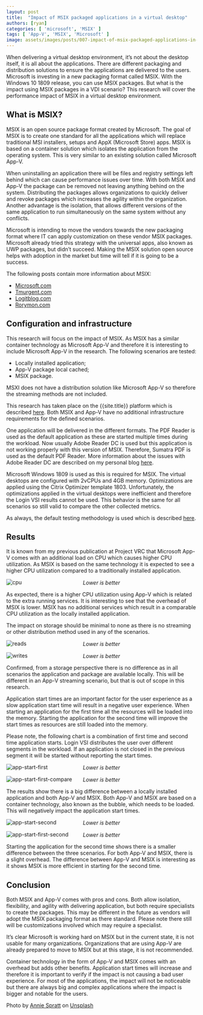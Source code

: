 ```yaml
---
layout: post
title:  "Impact of MSIX packaged applications in a virtual desktop"
authors: [ryan]
categories: [ 'microsoft', 'MSIX' ]
tags: [ 'App-V', 'MSIX', 'Microsoft' ]
image: assets/images/posts/007-impact-of-msix-packaged-applications-in-a-virtual-desktop/007-msix-feature-image.png
---
```

When delivering a virtual desktop environment, it’s not about the desktop itself, it is all about the applications. There are different packaging and distribution solutions to ensure the applications are delivered to the users. Microsoft is investing in a new packaging format called MSIX. With the Windows 10 1809 release, you can use MSIX packages. But what is the impact using MSIX packages in a VDI scenario? This research will cover the performance impact of MSIX in a virtual desktop environment.

## What is MSIX?
MSIX is an open source package format created by Microsoft. The goal of MSIX is to create one standard for all the applications which will replace traditional MSI installers, setups and AppX (Microsoft Store) apps. MSIX is based on a container solution which isolates the application from the operating system. This is very similar to an existing solution called Microsoft App-V.

When uninstalling an application there will be files and registry settings left behind which can cause performance issues over time. With both MSIX and App-V the package can be removed not leaving anything behind on the system. Distributing the packages allows organizations to quickly deliver and revoke packages which increases the agility within the organization. Another advantage is the isolation, that allows different versions of the same application to run simultaneously on the same system without any conflicts.

Microsoft is intending to move the vendors towards the new packaging format where IT can apply customization on these vendor MSIX packages. Microsoft already tried this strategy with the universal apps, also known as UWP packages, but didn’t succeed. Making the MSIX solution open source helps with adoption in the market but time will tell if it is going to be a success.

The following posts contain more information about MSIX:

  * [Microsoft.com](https://docs.microsoft.com/en-us/windows/msix/overview)
  * [Tmurgent.com](http://www.tmurgent.com/TmBlog/?p=2778)
  * [Logitblog.com](https://www.logitblog.com/hands-on-msix/)
  * [Rorymon.com](https://www.rorymon.com/blog/how-to-create-an-msix-package-with-the-msix-packaging-tool/)

## Configuration and infrastructure
This research will focus on the impact of MSIX. As MSIX has a similar container technology as Microsoft App-V and therefore it is interesting to include Microsoft App-V in the research. The following scenarios are tested:

  * Locally installed application;
  * App-V package local cached;
  * MSIX package.

MSXI does not have a distribution solution like Microsoft App-V so therefore the streaming methods are not included.

This research has taken place on the {{site.title}} platform which is described [here]({{site.title}}/architecture-and-hardware-setup-overview-2018/). Both MSIX and App-V have no additional infrastructure requirements for the defined scenarios.

One application will be delivered in the different formats. The PDF Reader is used as the default application as these are started multiple times during the workload. Now usually Adobe Reader DC is used but this application is not working properly with this version of MSIX. Therefore, Sumatra PDF is used as the default PDF Reader. More information about the issues with Adobe Reader DC are described on my personal blog [here](https://www.logitblog.com/hands-on-msix/).

Microsoft Windows 1809 is used as this is required for MSIX. The virtual desktops are configured with 2vCPUs and 4GB memory. Optimizations are applied using the Citrix Optimizer template 1803. Unfortunately, the optimizations applied in the virtual desktops were inefficient and therefore the Login VSI results cannot be used. This behavior is the same for all scenarios so still valid to compare the other collected metrics.

As always, the default testing methodology is used which is described [here]({{site.baseurl}}/insight-in-the-testing-methodology/).

## Results
It is known from my previous publication at Project VRC that Microsoft App-V comes with an additional load on CPU which causes higher CPU utilization. As MSIX is based on the same technology it is expected to see a higher CPU utilization compared to a traditionally installed application.

![cpu]({{site.baseurl}}/assets/images/posts/007-impact-of-msix-packaged-applications-in-a-virtual-desktop/007-msix-host-cpu-util.png)
<p align="center" style="margin-top: -30px;" >
  <i>Lower is better</i>
</p>

As expected, there is a higher CPU utilization using App-V which is related to the extra running services. It is interesting to see that the overhead of MSIX is lower. MSIX has no additional services which result in a comparable CPU utilization as the locally installed application.

The impact on storage should be minimal to none as there is no streaming or other distribution method used in any of the scenarios.

![reads]({{site.baseurl}}/assets/images/posts/007-impact-of-msix-packaged-applications-in-a-virtual-desktop/007-msix-host-reads.png)
<p align="center" style="margin-top: -30px;" >
  <i>Lower is better</i>
</p>

![writes]({{site.baseurl}}/assets/images/posts/007-impact-of-msix-packaged-applications-in-a-virtual-desktop/007-msix-host-writes.png)
<p align="center" style="margin-top: -30px;" >
  <i>Lower is better</i>
</p>

Confirmed, from a storage perspective there is no difference as in all scenarios the application and package are available locally. This will be different in an App-V streaming scenario, but that is out of scope in this research.

Application start times are an important factor for the user experience as a slow application start time will result in a negative user experience. When starting an application for the first time all the resources will be loaded into the memory. Starting the application for the second time will improve the start times as resources are still loaded into the memory.

Please note, the following chart is a combination of first time and second time application starts. Login VSI distributes the user over different segments in the workload. If an application is not closed in the previous segment it will be started without reporting the start times.

![app-start-first]({{site.baseurl}}/assets/images/posts/007-impact-of-msix-packaged-applications-in-a-virtual-desktop/007-msix-vsi-appstart-first.png)
<p align="center" style="margin-top: -30px;" >
  <i>Lower is better</i>
</p>

![app-start-first-compare]({{site.baseurl}}/assets/images/posts/007-impact-of-msix-packaged-applications-in-a-virtual-desktop/007-msix-vsi-appstart-first-bar.png)
<p align="center" style="margin-top: -30px;" >
  <i>Lower is better</i>
</p>

The results show there is a big difference between a locally installed application and both App-V and MSIX. Both App-V and MSIX are based on a container technology, also known as the bubble, which needs to be loaded. This will negatively impact the application start times.

![app-start-second]({{site.baseurl}}/assets/images/posts/007-impact-of-msix-packaged-applications-in-a-virtual-desktop/007-msix-vsi-appstart-second.png)
<p align="center" style="margin-top: -30px;" >
  <i>Lower is better</i>
</p>

![app-start-first-second]({{site.baseurl}}/assets/images/posts/007-impact-of-msix-packaged-applications-in-a-virtual-desktop/007-msix-vsi-appstart-second-bar.png)
<p align="center" style="margin-top: -30px;" >
  <i>Lower is better</i>
</p>

Starting the application for the second time shows there is a smaller difference between the three scenarios. For both App-V and MSIX, there is a slight overhead. The difference between App-V and MSIX is interesting as it shows MSIX is more efficient in starting for the second time.

## Conclusion
Both MSIX and App-V comes with pros and cons. Both allow isolation, flexibility, and agility with delivering application, but both require specialists to create the packages. This may be different in the future as vendors will adopt the MSIX packaging format as there standard. Please note there still will be customizations involved which may require a specialist.

It’s clear Microsoft is working hard on MSIX but in the current state, it is not usable for many organizations. Organizations that are using App-V are already prepared to move to MSIX but at this stage, it is not recommended.

Container technology in the form of App-V and MSIX comes with an overhead but adds other benefits. Application start times will increase and therefore it is important to verify if the impact is not causing a bad user experience. For most of the applications, the impact will not be noticeable but there are always big and complex applications where the impact is bigger and notable for the users.

Photo by [Annie Spratt](https://unsplash.com/photos/rx1iJ59jRyU?utm_source=unsplash&utm_medium=referral&utm_content=creditCopyText) on [Unsplash](https://unsplash.com/search/photos/wrapping?utm_source=unsplash&utm_medium=referral&utm_content=creditCopyText)
